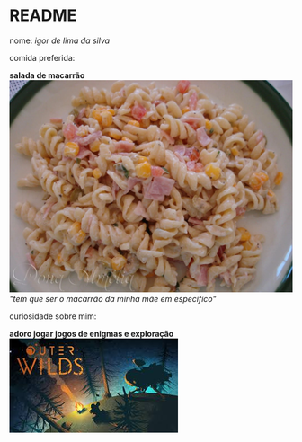 # README

nome: *igor de lima da silva*

comida preferida: 

**salada de macarrão**
![salada de macarrão](52717_original.webp)
_"tem que ser o macarrão da minha mãe em especifíco"_



curiosidade sobre mim: 

**adoro jogar jogos de enigmas e exploração**
![outerwildspick](images.jfif)



